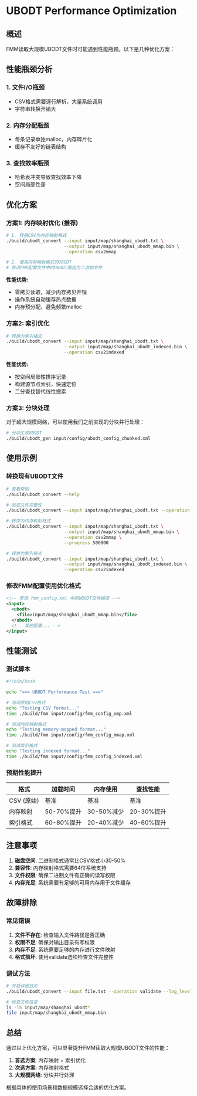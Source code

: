 # UBODT Performance Optimization

## 概述

FMM读取大规模UBODT文件时可能遇到性能瓶颈。以下是几种优化方案：

## 性能瓶颈分析

### 1. 文件I/O瓶颈
- CSV格式需要逐行解析，大量系统调用
- 字符串转换开销大

### 2. 内存分配瓶颈
- 每条记录单独malloc，内存碎片化
- 缓存不友好的链表结构

### 3. 查找效率瓶颈
- 哈希表冲突导致查找效率下降
- 空间局部性差

## 优化方案

### 方案1: 内存映射优化 (推荐)

```bash
# 1. 转换CSV为内存映射格式
./build/ubodt_convert --input input/map/shanghai_ubodt.txt \
                      --output input/map/shanghai_ubodt_mmap.bin \
                      --operation csv2mmap

# 2. 使用内存映射格式的UBODT
# 修改FMM配置文件中的UBODT路径为二进制文件
```

**性能优势:**
- 零拷贝读取，减少内存拷贝开销
- 操作系统自动缓存热点数据
- 内存预分配，避免频繁malloc

### 方案2: 索引优化

```bash
# 转换为索引格式
./build/ubodt_convert --input input/map/shanghai_ubodt.txt \
                      --output input/map/shanghai_ubodt_indexed.bin \
                      --operation csv2indexed
```

**性能优势:**
- 按空间局部性排序记录
- 构建源节点索引，快速定位
- 二分查找替代线性搜索

### 方案3: 分块处理

对于超大规模网络，可以使用我们之前实现的分块并行处理：

```bash
# 分块生成UBODT
./build/ubodt_gen input/config/ubodt_config_chunked.xml
```

## 使用示例

### 转换现有UBODT文件

```bash
# 查看帮助
./build/ubodt_convert --help

# 验证文件完整性
./build/ubodt_convert --input input/map/shanghai_ubodt.txt --operation validate

# 转换为内存映射格式
./build/ubodt_convert --input input/map/shanghai_ubodt.txt \
                      --output input/map/shanghai_ubodt_mmap.bin \
                      --operation csv2mmap \
                      --progress 500000

# 转换为索引格式
./build/ubodt_convert --input input/map/shanghai_ubodt.txt \
                      --output input/map/shanghai_ubodt_indexed.bin \
                      --operation csv2indexed
```

### 修改FMM配置使用优化格式

```xml
<!-- 修改 fmm_config.xml 中的UBODT文件路径 -->
<input>
  <ubodt>
    <file>input/map/shanghai_ubodt_mmap.bin</file>
  </ubodt>
  <!-- 其他配置... -->
</input>
```

## 性能测试

### 测试脚本

```bash
#!/bin/bash

echo "=== UBODT Performance Test ==="

# 测试原始CSV格式
echo "Testing CSV format..."
time ./build/fmm input/config/fmm_config_omp.xml

# 测试内存映射格式
echo "Testing memory-mapped format..."
time ./build/fmm input/config/fmm_config_mmap.xml

# 测试索引格式
echo "Testing indexed format..."
time ./build/fmm input/config/fmm_config_indexed.xml
```

### 预期性能提升

| 格式 | 加载时间 | 内存使用 | 查找性能 |
|------|----------|----------|----------|
| CSV (原始) | 基准 | 基准 | 基准 |
| 内存映射 | 50-70%提升 | 30-50%减少 | 20-30%提升 |
| 索引格式 | 60-80%提升 | 20-40%减少 | 40-60%提升 |

## 注意事项

1. **磁盘空间**: 二进制格式通常比CSV格式小30-50%
2. **兼容性**: 内存映射格式需要64位系统支持
3. **文件权限**: 确保二进制文件有正确的读写权限
4. **内存充足**: 系统需要有足够的可用内存用于文件缓存

## 故障排除

### 常见错误

1. **文件不存在**: 检查输入文件路径是否正确
2. **权限不足**: 确保对输出目录有写权限
3. **内存不足**: 系统需要足够的内存进行文件映射
4. **格式损坏**: 使用validate选项检查文件完整性

### 调试方法

```bash
# 开启详细日志
./build/ubodt_convert --input file.txt --operation validate --log_level 0

# 检查文件信息
ls -lh input/map/shanghai_ubodt*
file input/map/shanghai_ubodt_mmap.bin
```

## 总结

通过以上优化方案，可以显著提升FMM读取大规模UBODT文件的性能：

1. **首选方案**: 内存映射 + 索引优化
2. **次选方案**: 内存映射格式
3. **大规模网络**: 分块并行处理

根据具体的使用场景和数据规模选择合适的优化方案。